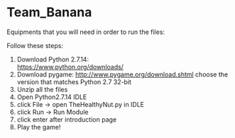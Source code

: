 # Team_Banana

Equipments that you will need in order to run the files:

Follow these steps:

1) Download Python 2.7.14:  
	https://www.python.org/downloads/
2) Download pygame:
	http://www.pygame.org/download.shtml
   choose the version that matches Python 2.7 32-bit
3) Unzip all the files
4) Open Python2.7.14 IDLE
5) click File -> open TheHealthyNut.py in IDLE
6) click Run -> Run Module
7) click enter after introduction page
8) Play the game!

